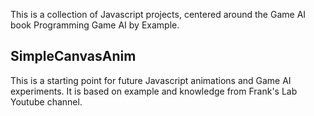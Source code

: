 This is a collection of Javascript projects, centered around the Game AI book Programming Game AI by Example.

SimpleCanvasAnim
----------------

  This is a starting point for future Javascript animations and Game AI experiments.
  It is based on example and knowledge from Frank's Lab Youtube channel.